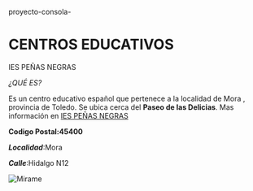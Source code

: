  proyecto-consola-
# CENTROS EDUCATIVOS 
IES PEÑAS NEGRAS

_¿QUÉ ES?_

Es un centro educativo español que pertenece a la localidad de Mora , provincia de Toledo.
Se ubica cerca del **Paseo de las Delicias**.
Mas información en [IES PEÑAS NEGRAS](http://ies-pnegras.centros.castillalamancha.es/)


**Codigo Postal:45400**

**_Localidad_**:Mora

**_Calle_**:Hidalgo N12

![Mirame](http://i.stack.imgur.com/e8nZC.gif)

